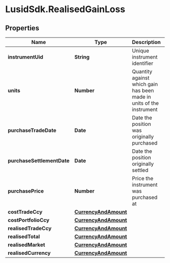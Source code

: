 # LusidSdk.RealisedGainLoss

## Properties
Name | Type | Description | Notes
------------ | ------------- | ------------- | -------------
**instrumentUid** | **String** | Unique instrument identifier | [optional] 
**units** | **Number** | Quantity against which gain has been made in units of the instrument | [optional] 
**purchaseTradeDate** | **Date** | Date the position was originally purchased | [optional] 
**purchaseSettlementDate** | **Date** | Date the position originally settled | [optional] 
**purchasePrice** | **Number** | Price the instrument was purchased at | [optional] 
**costTradeCcy** | [**CurrencyAndAmount**](CurrencyAndAmount.md) |  | [optional] 
**costPortfolioCcy** | [**CurrencyAndAmount**](CurrencyAndAmount.md) |  | [optional] 
**realisedTradeCcy** | [**CurrencyAndAmount**](CurrencyAndAmount.md) |  | [optional] 
**realisedTotal** | [**CurrencyAndAmount**](CurrencyAndAmount.md) |  | [optional] 
**realisedMarket** | [**CurrencyAndAmount**](CurrencyAndAmount.md) |  | [optional] 
**realisedCurrency** | [**CurrencyAndAmount**](CurrencyAndAmount.md) |  | [optional] 


